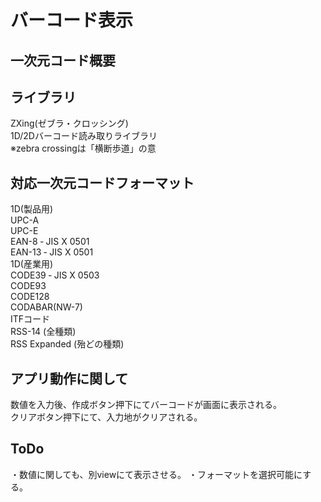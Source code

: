 # バーコード表示

## 一次元コード概要



## ライブラリ  
 ZXing(ゼブラ・クロッシング)  
 1D/2Dバーコード読み取りライブラリ  
 ※zebra crossingは「横断歩道」の意  

## 対応一次元コードフォーマット  
  1D(製品用)  
  UPC-A  
  UPC-E  
  EAN-8 ‐ JIS X 0501  
  EAN-13 ‐ JIS X 0501  
  1D(産業用)  
  CODE39 ‐ JIS X 0503  
  CODE93  
  CODE128  
  CODABAR(NW-7)  
  ITFコード  
  RSS-14 (全種類)  
  RSS Expanded (殆どの種類)  

## アプリ動作に関して  
  数値を入力後、作成ボタン押下にてバーコードが画面に表示される。  
  クリアボタン押下にて、入力地がクリアされる。

## ToDo
  ・数値に関しても、別viewにて表示させる。
  ・フォーマットを選択可能にする。
